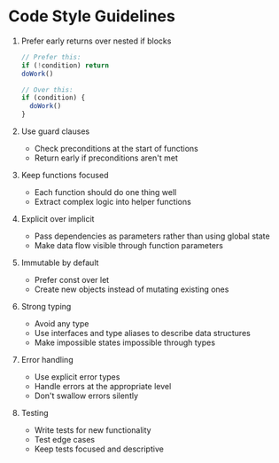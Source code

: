 # Code Style Guidelines

1. Prefer early returns over nested if blocks
   ```typescript
   // Prefer this:
   if (!condition) return
   doWork()
   
   // Over this:
   if (condition) {
     doWork()
   }
   ```

2. Use guard clauses
   - Check preconditions at the start of functions
   - Return early if preconditions aren't met

3. Keep functions focused
   - Each function should do one thing well
   - Extract complex logic into helper functions

4. Explicit over implicit
   - Pass dependencies as parameters rather than using global state
   - Make data flow visible through function parameters

5. Immutable by default
   - Prefer const over let
   - Create new objects instead of mutating existing ones

6. Strong typing
   - Avoid any type
   - Use interfaces and type aliases to describe data structures
   - Make impossible states impossible through types

7. Error handling
   - Use explicit error types
   - Handle errors at the appropriate level
   - Don't swallow errors silently

8. Testing
   - Write tests for new functionality
   - Test edge cases
   - Keep tests focused and descriptive
